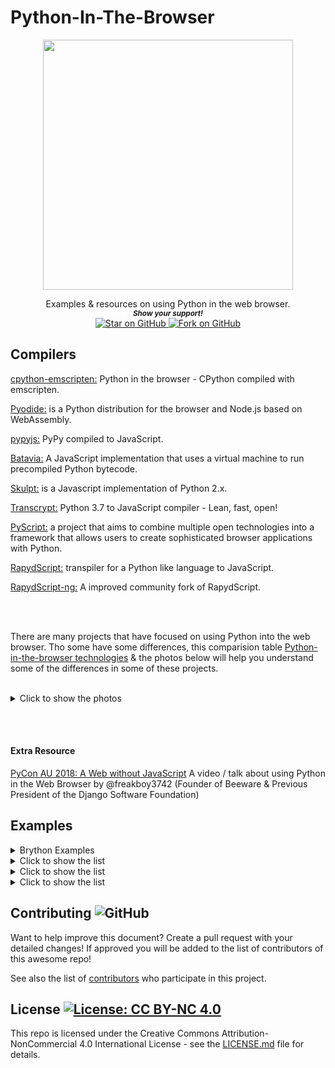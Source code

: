 # Python-In-The-Browser
<p align="center">
  <img height="400" src="https://i.imgur.com/lRDqqVA.png" />
</p>
<div align="center">
Examples &amp; resources on using Python in the web browser. 
  
  
   <br>
  <small> <b><i>Show your support!</i> </b></small>
  <br>
   <a href="https://github.com/MarketingPipeline/Simply-Docs">
    <img title="Star on GitHub" src="https://img.shields.io/github/stars/MarketingPipeline/Simply-Docs.svg?style=social&label=Star">
  </a>
  <a href="https://github.com/MarketingPipeline/Simply-Docs/fork">
    <img title="Fork on GitHub" src="https://img.shields.io/github/forks/MarketingPipeline/Simply-Docs.svg?style=social&label=Fork">
  </a>
   </p>  
 </div>

## Compilers



[cpython-emscripten:](https://github.com/dgym/cpython-emscripten) Python in the browser - CPython compiled with emscripten.

[Pyodide:](https://github.com/pyodide/pyodide) is a Python distribution for the browser and Node.js based on WebAssembly.

[pypyjs:](https://github.com/pypyjs/pypyjs) PyPy compiled to JavaScript.

[Batavia:](https://github.com/beeware/batavia) A JavaScript implementation that uses a virtual machine to run precompiled Python bytecode.

[Skulpt:](https://github.com/skulpt/skulpt) is a Javascript implementation of Python 2.x.

[Transcrypt:](https://github.com/qquick/transcrypt) Python 3.7 to JavaScript compiler - Lean, fast, open! 

[PyScript:](https://github.com/pyscript/pyscript) a project that aims to combine multiple open technologies into a framework that allows users to create sophisticated browser applications with Python.


[RapydScript:](https://github.com/atsepkov/RapydScript)  transpiler for a Python like language to JavaScript.

[RapydScript-ng:](https://github.com/kovidgoyal/rapydscript-ng) A improved community fork of RapydScript.


<br><br>

There are many projects that have focused on using Python into the web browser. Tho some have some differences, this comparision table [Python-in-the-browser technologies](https://stromberg.dnsalias.org/~strombrg/pybrowser/python-browser.html) & the photos below will help you understand some of the differences in some of these projects.  
<br>
<details>
<summary>Click to show the photos</summary>
<br>
  

<div align="center">  
<img src="https://i.stack.imgur.com/jESu8.png"></img>  
<img src="https://d33wubrfki0l68.cloudfront.net/2a51872ae8224287d847c351f9330c9370dfe14d/2c521/wp-content/uploads/2019/05/screen-shot-2019-05-22-at-1.34.17-pm.png"></img>
<i> Images Taken From : <a href="https://yasoob.me/2019/05/22/running-python-in-the-browser">Running Python in the Browser - Yasoob Khalid</a> </i> </div>

</details>


<br><br>

#### Extra Resource

[PyCon AU 2018: A Web without JavaScript](https://www.youtube.com/watch) A video / talk about using Python in the Web Browser by @freakboy3742 (Founder of Beeware & Previous President of the Django Software Foundation)



## Examples 


<details>
  <summary>Brython Examples</summary>
  
For more info on how to use Brython visit the [Brython documentation](https://brython.info/static_doc/en/intro.html) page  

- **Input Box**  
  [Source](https://github.com/getbase/base/blob/master/readme.md#documentation),
  [Demo](https://github.com/getbase/base) 
  
- **Adding intergers**  
  [Source](https://github.com/getbase/base/blob/master/readme.md#documentation),
  [Demo](https://github.com/getbase/base) 
  
- **Input Box**  
  [Source](https://github.com/getbase/base/blob/master/readme.md#documentation),
  [Demo](https://github.com/getbase/base)   
  
</details>



<details>
<summary>Click to show the list</summary>
<br>
  
</details>



<details>
<summary>Click to show the list</summary>
<br>
  
</details>



<details>
<summary>Click to show the list</summary>
<br>
  
</details>


## Contributing ![GitHub](https://img.shields.io/github/contributors/MarketingPipeline/Simply-Docs)

Want to help improve this document? Create a pull request with your detailed changes! If approved you will be added to the list of contributors of this awesome repo!

See also the list of
[contributors](https://github.com/MarketingPipeline/Simply-Docs/graphs/contributors) who
participate in this project.

## License <a href="https://github.com/MarketingPipeline/Awesome-CSS-Resources/blob/main/LICENSE"> <img alt="License: CC BY-NC 4.0" src="https://img.shields.io/badge/License-CC%20BY--NC%204.0-orange.svg"></img></a>


This repo is licensed under the Creative Commons Attribution-NonCommercial 4.0 International License - see the
[LICENSE.md](https://github.com/MarketingPipeline/Awesome-CSS-Resources/blob/main/LICENSE) file for
details.



